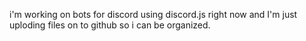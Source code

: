 i'm working on bots for discord using discord.js right now and I'm just uploding files on to github so i can be organized.
